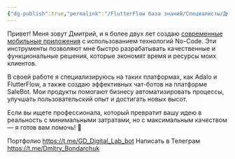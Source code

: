 ```yaml
---
{"dg-publish":true,"permalink":"/FlutterFlow база знаний/Специалисты/Дмитрий Бондарчук/","created":"2025-01-19T14:26:36.122-03:00","updated":"2025-01-19T15:20:50.772-03:00"}
---
```



Привет! Меня зовут Дмитрий, и я более двух лет создаю [современные мобильные приложения](https://t.me/GD_Digital_Lab_bot) с использованием технологий No-Code. Эти инструменты позволяют мне быстро разрабатывать качественные и функциональные решения, которые экономят время и ресурсы моих клиентов.

В своей работе я специализируюсь на таких платформах, как Adalo и FlutterFlow, а также создаю эффективных чат-ботов на платформе SaleBot. Мои продукты помогают бизнесу автоматизировать процессы, улучшать пользовательский опыт и достигать новых высот.

Если вы ищете профессионала, который превратит вашу идею в реальность с минимальными затратами, но с максимальным качеством — я готов вам помочь! 🚀

Портфолио https://t.me/GD_Digital_Lab_bot
Написать в Телеграм  https://t.me/Dmitry_Bondarchuk
